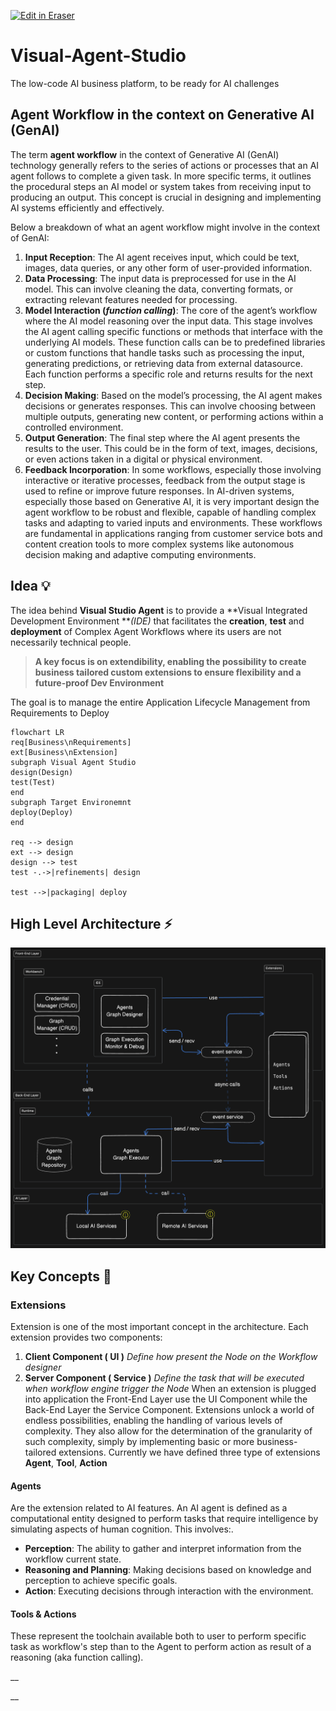 <p><a target="_blank" href="https://app.eraser.io/workspace/YBJDAujV5evU4KOVWenD" id="edit-in-eraser-github-link"><img alt="Edit in Eraser" src="https://firebasestorage.googleapis.com/v0/b/second-petal-295822.appspot.com/o/images%2Fgithub%2FOpen%20in%20Eraser.svg?alt=media&amp;token=968381c8-a7e7-472a-8ed6-4a6626da5501"></a></p>

# Visual-Agent-Studio
The low-code AI business platform, to be ready for AI challenges

## Agent Workflow in the context on Generative AI (GenAI)
The term **agent workflow** in the context of Generative AI (GenAI) technology generally refers to the series of actions or processes that an AI agent follows to complete a given task. In more specific terms, it outlines the procedural steps an AI model or system takes from receiving input to producing an output. This concept is crucial in designing and implementing AI systems efficiently and effectively. 

Below a breakdown of what an agent workflow might involve in the context of GenAI:

1. **Input Reception**: The AI agent receives input, which could be text, images, data queries, or any other form of user-provided information. 
2. **Data Processing**: The input data is preprocessed for use in the AI model. This can involve cleaning the data, converting formats, or extracting relevant features needed for processing. 
3. **Model Interaction (****_function calling_****)**: The core of the agent’s workflow where the AI model reasoning over the input data. This stage involves the AI agent calling specific functions or methods that interface with the underlying AI models. These function calls can be to predefined libraries or custom functions that handle tasks such as processing the input, generating predictions, or retrieving data from external datasource. Each function performs a specific role and returns results for the next step. 
4. **Decision Making**: Based on the model’s processing, the AI agent makes decisions or generates responses. This can involve choosing between multiple outputs, generating new content, or performing actions within a controlled environment. 
5. **Output Generation**: The final step where the AI agent presents the results to the user. This could be in the form of text, images, decisions, or even actions taken in a digital or physical environment. 
6. **Feedback Incorporation**: In some workflows, especially those involving interactive or iterative processes, feedback from the output stage is used to refine or improve future responses.
In AI-driven systems, especially those based on Generative AI, it is very important design the agent workflow to be robust and flexible, capable of handling complex tasks and adapting to varied inputs and environments.
These workflows are fundamental in applications ranging from customer service bots and content creation tools to more complex systems like autonomous decision making and adaptive computing environments.
## Idea 💡
The idea behind **Visual Studio Agent** is to provide a **Visual Integrated Development Environment **_(IDE)_ that facilitates the **creation**, **test** and **deployment** of Complex Agent Workflows where its users are not necessarily technical people.

>   **A key focus is on extendibility, enabling the possibility to create business tailored custom extensions to ensure flexibility and a future-proof Dev Environment**  

The goal is to manage the entire Application Lifecycle Management from Requirements to Deploy

```mermaid
flowchart LR
req[Business\nRequirements]
ext[Business\nExtension]
subgraph Visual Agent Studio
design(Design)
test(Test)
end
subgraph Target Environemnt
deploy(Deploy)
end
   
req --> design
ext --> design
design --> test
test -.->|refinements| design

test -->|packaging| deploy
```
## High Level Architecture ⚡️
![Architecture](./high-level-architecture.png "")

## Key Concepts 🔑
### Extensions
Extension is one of the most important concept in the architecture. Each extension provides two components: 

1. **Client Component ( UI )** _Define how present the Node on the Workflow designer_ 
2. **Server Component ( Service )** _Define the task that will be executed when workflow engine trigger the Node_
When an extension is plugged into application the Front-End Layer use the UI Component while the Back-End Layer the Service Component.
Extensions unlock a world of endless possibilities, enabling the handling of various levels of complexity. They also allow for the determination of the granularity of such complexity, simply by implementing basic or more business-tailored extensions.
Currently we have defined three type of extensions **Agent**, **Tool**, **Action**

#### Agents
Are the extension related to AI features. An AI agent is defined as a computational entity designed to perform tasks that require intelligence by simulating aspects of human cognition. This involves:.

- **Perception**: The ability to gather and interpret information from the workflow current state.
- **Reasoning and Planning**: Making decisions based on knowledge and perception to achieve specific goals.
- **Action**: Executing decisions through interaction with the environment.
#### Tools & Actions
These represent the toolchain available both to user to perform specific task as workflow's step than to the Agent to perform action as result of a reasoning (aka function calling).

__

__



<!--- Eraser file: https://app.eraser.io/workspace/YBJDAujV5evU4KOVWenD --->